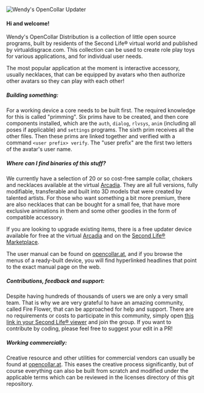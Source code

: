 ![Wendy's OpenCollar Updater](https://www.opencollar.at/uploads/2/2/1/6/22167132/wendys-opencollar-updater-2018_orig.jpg "Copyright © 2018 Wendy Starfall")

#### Hi and welcome!

Wendy's OpenCollar Distribution is a collection of little open source programs, built by residents of the Second Life® virtual world and published by virtualdisgrace.com. This collection can be used to create role play toys for various applications, and for individual user needs.

The most popular application at the moment is interactive accessory, usually necklaces, that can be equipped by avatars who then authorize other avatars so they can play with each other!

##### Building something:

For a working device a core needs to be built first. The required knowledge for this is called "primming". Six prims have to be created, and then core components installed, which are the ``auth``, ``dialog``, ``rlvsys``, ``anim`` (including all poses if applicable) and ``settings`` programs. The sixth prim receives all the other files. Then these prims are linked together and verified with a command ``<user prefix> verify``. The "user prefix" are the first two letters of the avatar's user name.

##### Where can I find binaries of this stuff?

We currently have a selection of 20 or so cost-free sample collar, chokers and necklaces available at the virtual [Arcadia](http://maps.secondlife.com/secondlife/Arcadia/31/226/2224). They are all full versions, fully modifiable, transferable and built into 3D models that were created by talented artists. For those who want something a bit more premium, there are also necklaces that can be bought for a small fee, that have more exclusive animations in them and some other goodies in the form of compatible accessory.

If you are looking to upgrade existing items, there is a free updater device available for free at the virtual [Arcadia](http://maps.secondlife.com/secondlife/Arcadia/31/226/2224) and on the [Second Life® Marketplace](https://marketplace.secondlife.com/p/Wendys-OpenCollar-Updater/6620453).

The user manual can be found on [opencollar.at](https://www.opencollar.at), and if you browse the menus of a ready-built device, you will find hyperlinked headlines that point to the exact manual page on the web.

##### Contributions, feedback and support:

Despite having hundreds of thousands of users we are only a very small team. That is why we are very grateful to have an amazing community, called Fire Flower, that can be approached for help and support. There are no requirements or costs to participate in this community, simply open [this link in your Second Life® viewer](http://world.secondlife.com/group/c6ec9518-35c8-dfc1-1605-b30f03d59c4d) and join the group. If you want to contribute by coding, please feel free to suggest your edit in a PR!

##### Working commercially:

Creative resource and other utilities for commercial vendors can usually be found at [opencollar.at](https://www.opencollar.at). This eases the creative process significantly, but of course everything can also be built from scratch and modified under the applicable terms which can be reviewed in the licenses directory of this git repository.
